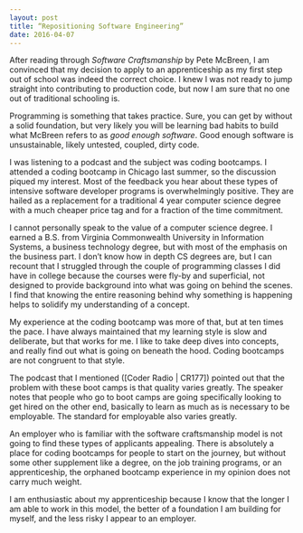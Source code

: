 ```yaml
---
layout: post
title: “Repositioning Software Engineering”
date: 2016-04-07
---
```


After reading through *Software Craftsmanship* by Pete McBreen, I am convinced that my decision to apply to an apprenticeship as my first step out of school was indeed the correct choice. I knew I was not ready to jump straight into contributing to production code, but now I am sure that no one out of traditional schooling is. 

Programming is something that takes practice. Sure, you can get by without a solid foundation, but very likely you will be learning bad habits to build what McBreen refers to as *good enough software*. Good enough software is unsustainable, likely untested, coupled, dirty code. 

I was listening to a podcast and the subject was coding bootcamps. I attended a coding bootcamp in Chicago last summer, so the discussion piqued my interest. Most of the feedback you hear about these types of intensive software developer programs is overwhelmingly positive. They are hailed as a replacement for a traditional 4 year computer science degree with a much cheaper price tag and for a fraction of the time commitment. 

I cannot personally speak to the value of a computer science degree. I earned a B.S. from Virginia Commonwealth University in Information Systems, a business technology degree, but with most of the emphasis on the business part. I don’t know how in depth CS degrees are, but I can recount that I struggled through the couple of programming classes I did have in college because the courses were fly-by and superficial, not designed to provide background into what was going on behind the scenes. I find that knowing the entire reasoning behind why something is happening helps to solidify my understanding of a concept. 

My experience at the coding bootcamp was more of that, but at ten times the pace. I have always maintained that my learning style is slow and deliberate, but that works for me. I like to take deep dives into concepts, and really find out what is going on beneath the hood. Coding bootcamps are not congruent to that style. 

The podcast that I mentioned ([Coder Radio | CR177]) pointed out that the problem with these boot camps is that quality varies greatly. The speaker notes that people who go to boot camps are going specifically looking to get hired on the other end, basically to learn as much as is necessary to be employable. The standard for employable also varies greatly. 

An employer who is familiar with the software craftsmanship model is not going to find these types of applicants appealing. There is absolutely a place for coding bootcamps for people to start on the journey, but without some other supplement like a degree, on the job training programs, or an apprenticeship, the orphaned bootcamp experience in my opinion does not carry much weight.

I am enthusiastic about my apprenticeship because I know that the longer I am able to work in this model, the better of a foundation I am building for myself, and the less risky I appear to an employer. 